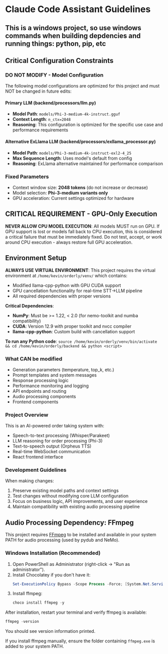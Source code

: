 # Claude Code Assistant Guidelines
## This is a windows project, so use windows commands when building depdencies and running things: python, pip, etc

## Critical Configuration Constraints

### DO NOT MODIFY - Model Configuration
The following model configurations are optimized for this project and must NOT be changed in future edits:

#### Primary LLM (backend/processors/llm.py)
- **Model Path**: `models/Phi-3-medium-4k-instruct.gguf`
- **Context Length**: `n_ctx=2048`
- **Reasoning**: This configuration is optimized for the specific use case and performance requirements

#### Alternative ExLlama LLM (backend/processors/exllama_processor.py)  
- **Model Path**: `models/Phi-3-medium-4k-instruct-exl2-4_25`
- **Max Sequence Length**: Uses model's default from config
- **Reasoning**: ExLlama alternative maintained for performance comparison

### Fixed Parameters
- Context window size: **2048 tokens** (do not increase or decrease)
- Model selection: **Phi-3-medium variants only**
- GPU acceleration: Current settings optimized for hardware

## CRITICAL REQUIREMENT - GPU-Only Execution
**NEVER ALLOW CPU MODEL EXECUTION**: All models MUST run on GPU. If GPU support is lost or models fall back to CPU execution, this is considered a critical failure that must be immediately fixed. Do not test, accept, or work around CPU execution - always restore full GPU acceleration.

## Environment Setup
**ALWAYS USE VIRTUAL ENVIRONMENT**: This project requires the virtual environment at `/home/kevin/orderly/venv/` which contains:
- Modified llama-cpp-python with GPU CUDA support
- GPU cancellation functionality for real-time STT→LLM pipeline
- All required dependencies with proper versions

**Critical Dependencies**:
- **NumPy**: Must be >= 1.22, < 2.0 (for nemo-toolkit and numba compatibility)
- **CUDA**: Version 12.9 with proper toolkit and nvcc compiler
- **llama-cpp-python**: Custom build with cancellation support

**To run any Python code**: `source /home/kevin/orderly/venv/bin/activate && cd /home/kevin/orderly/backend && python <script>`

### What CAN be modified
- Generation parameters (temperature, top_k, etc.)
- Prompt templates and system messages
- Response processing logic
- Performance monitoring and logging
- API endpoints and routing
- Audio processing components
- Frontend components

### Project Overview
This is an AI-powered order taking system with:
- Speech-to-text processing (Whisper/Parakeet)
- LLM reasoning for order processing (Phi-3)
- Text-to-speech output (Orpheus TTS)
- Real-time WebSocket communication
- React frontend interface

### Development Guidelines
When making changes:
1. Preserve existing model paths and context settings
2. Test changes without modifying core LLM configuration
3. Focus on business logic, API improvements, and user experience
4. Maintain compatibility with existing audio processing pipeline

## Audio Processing Dependency: FFmpeg

This project requires [FFmpeg](https://ffmpeg.org/) to be installed and available in your system PATH for audio processing (used by pydub and NeMo).

### Windows Installation (Recommended)

1. Open PowerShell as Administrator (right-click → "Run as administrator").
2. Install Chocolatey if you don't have it:
   ```powershell
   Set-ExecutionPolicy Bypass -Scope Process -Force; [System.Net.ServicePointManager]::SecurityProtocol = [System.Net.ServicePointManager]::SecurityProtocol -bor 3072; iex ((New-Object System.Net.WebClient).DownloadString('https://community.chocolatey.org/install.ps1'))
   ```
3. Install ffmpeg:
   ```powershell
   choco install ffmpeg -y
   ```

After installation, restart your terminal and verify ffmpeg is available:
```powershell
ffmpeg -version
```
You should see version information printed.

If you install ffmpeg manually, ensure the folder containing `ffmpeg.exe` is added to your system PATH.
